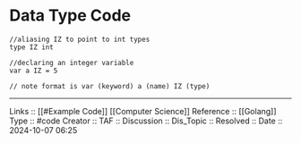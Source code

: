 # Data Type Code

```
//aliasing IZ to point to int types
type IZ int

//declaring an integer variable
var a IZ = 5

// note format is var (keyword) a (name) IZ (type)
```


---
Links :: [[#Example Code]] [[Computer Science]] 
Reference :: [[Golang]]
Type :: #code
Creator ::
TAF ::
Discussion ::
Dis_Topic :: 
Resolved ::
Date :: 2024-10-07 06:25
